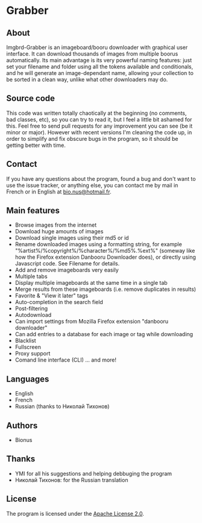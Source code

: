 # Grabber

## About
Imgbrd-Grabber is an imageboard/booru downloader with graphical user interface. It can download thousands of images from multiple boorus automatically. Its main advantage is its very powerful naming features: just set your filename and folder using all the tokens available and conditionals, and he will generate an image-dependant name, allowing your collection to be sorted in a clean way, unlike what other downloaders may do.

## Source code
This code was written totally chaotically at the beginning (no comments, bad classes, etc), so you can try to read it, but I feel a little bit ashamed for this. Feel free to send pull requests for any improvement you can see (be it minor or major).
However with recent versions I'm cleaning the code up, in order to simplify and fix obscure bugs in the program, so it should be getting better with time.

## Contact
If you have any questions about the program, found a bug and don't want to use the issue tracker, or anything else, you can contact me by mail in French or in English at [bio.nus@hotmail.fr](mailto:bio.nus@hotmail.fr).

## Main features
* Browse images from the internet
* Download huge amounts of images
* Download single images using their md5 or id
* Rename downloaded images using a formatting string, for example "%artist%/%copyright%/%character%/%md5%.%ext%" (someway like how the Firefox extension Danbooru Downloader does), or directly using Javascript code. See Filename for details.
* Add and remove imageboards very easily
* Multiple tabs
* Display multiple imageboards at the same time in a single tab
* Merge results from these imageboards (i.e. remove duplicates in results)
* Favorite & "View it later" tags
* Auto-completion in the search field
* Post-filtering
* Autodownload
* Can import settings from Mozilla Firefox extension "danbooru downloader"
* Can add entries to a database for each image or tag while downloading
* Blacklist
* Fullscreen
* Proxy support
* Comand line interface (CLI)
... and more!

## Languages
* English
* French
* Russian (thanks to Николай Тихонов)

## Authors
* Bionus

## Thanks
* YMI for all his suggestions and helping debbuging the program
* Николай Тихонов: for the Russian translation

## License
The program is licensed under the [Apache License 2.0](http://www.apache.org/licenses/LICENSE-2.0).
